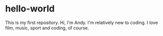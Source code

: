 # hello-world
This is my first repository. 
Hi, I'm Andy. I'm relatively new to coding. I love film, music, sport and coding, of course.
